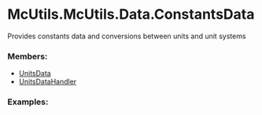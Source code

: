 # <a id="McUtils.McUtils.Data.ConstantsData">McUtils.McUtils.Data.ConstantsData</a>
    
Provides constants data and conversions between units and unit systems

### Members:

  - [UnitsData](ConstantsData/UnitsData.md)
  - [UnitsDataHandler](ConstantsData/UnitsDataHandler.md)

### Examples:

